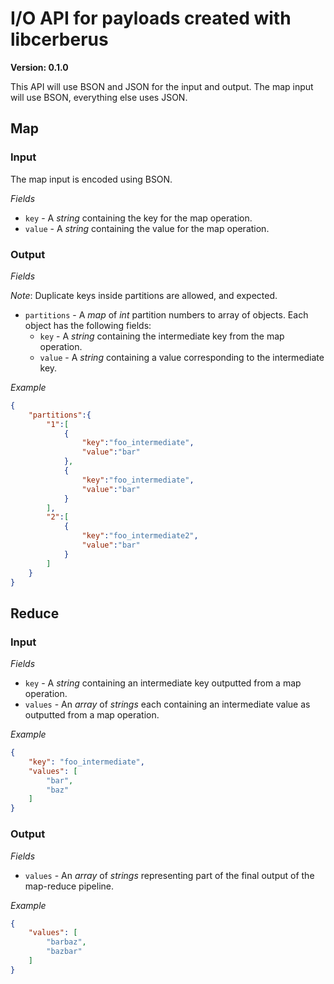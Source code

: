 # I/O API for payloads created with libcerberus

**Version: 0.1.0**

This API will use BSON and JSON for the input and output.
The map input will use BSON, everything else uses JSON.

## Map

### Input

The map input is encoded using BSON.

*Fields*

* `key` - A *string* containing the key for the map operation.
* `value` - A *string* containing the value for the map operation.

### Output

*Fields*

*Note*: Duplicate keys inside partitions are allowed, and expected.

* `partitions` - A *map* of *int* partition numbers to array of objects.
    Each object has the following fields:
    * `key` - A *string* containing the intermediate key from the map operation.
    * `value` - A *string* containing a value corresponding to the intermediate key.

*Example*

```json
{
    "partitions":{
        "1":[
            {
                "key":"foo_intermediate",
                "value":"bar"
            },
            {
                "key":"foo_intermediate",
                "value":"bar"
            }
        ],
        "2":[
            {
                "key":"foo_intermediate2",
                "value":"bar"
            }
        ]
    }
}
```

## Reduce

### Input

*Fields*

* `key` - A *string* containing an intermediate key outputted from a map operation.
* `values` - An *array* of *strings* each containing an intermediate value as outputted from a map operation.

*Example*

```json
{
    "key": "foo_intermediate",
    "values": [
        "bar",
        "baz"
    ]
}
```

### Output

*Fields*

* `values` - An *array* of *strings* representing part of the final output of the map-reduce pipeline.

*Example*

```json
{
    "values": [
        "barbaz",
        "bazbar"
    ]
}
```
